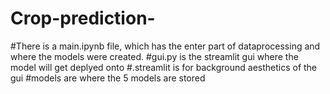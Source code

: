 # Crop-prediction-

#There is a main.ipynb file, which has the enter part of dataprocessing and where the models were created.
#gui.py is the streamlit gui where the model will get deplyed onto
#.streamlit is for background aesthetics of the gui
#models are where the 5 models are stored
